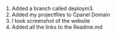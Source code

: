 1. Added a branch called deploym3.
2. Added my projectfiles to Cpanel Domain
3. I took screenshot of the website
4. Added all the links to the Readme.md